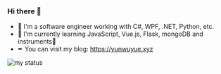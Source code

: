 ### Hi there 👋

- 🧑 I'm a software engineer working with C#, WPF, .NET, Python, etc.
- 📖 I'm currently learning JavaScript, Vue.js, Flask, mongoDB and instruments🎹
- ✒ You can visit my blog: https://yunwuyue.xyz

<!--
**BYJRK/BYJRK** is a ✨ _special_ ✨ repository because its `README.md` (this file) appears on your GitHub profile.

Here are some ideas to get you started:

- 🔭 I’m currently working on ...
- 🌱 I’m currently learning ...
- 👯 I’m looking to collaborate on ...
- 🤔 I’m looking for help with ...
- 💬 Ask me about ...
- 📫 How to reach me: ...
- 😄 Pronouns: ...
- ⚡ Fun fact: ...
-->

![my status](https://github-readme-stats.vercel.app/api?username=byjrk&show_icons=true)
